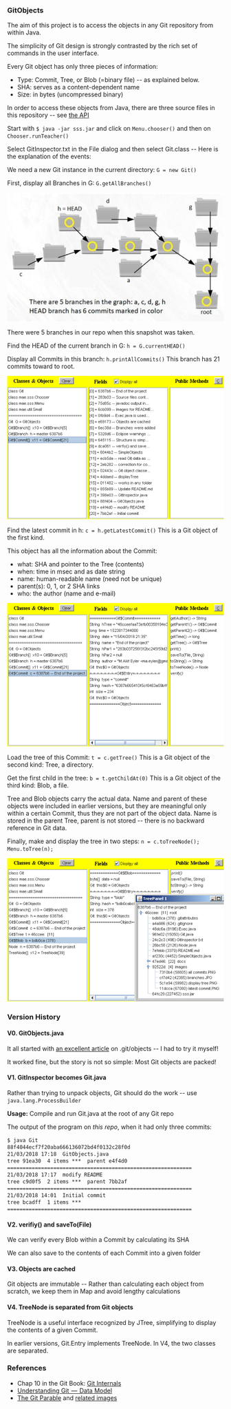 ### GitObjects

The aim of this project is to access the objects in any Git repository from within Java.

The simplicity of Git design is strongly contrasted by the rich set of commands in the user interface. 

Every Git object has only three pieces of information:
* Type: Commit, Tree, or Blob (=binary file) -- as explained below.
* SHA: serves as a content-dependent name
* Size: in bytes (uncompressed binary)

In order to access these objects from Java, there are three source files in this repository -- see [the API](https://maeyler.github.io/GitObjects/)

Start with `$ java -jar sss.jar` and click on `Menu.chooser()` and then on `Chooser.runTeacher()`

Select GitInspector.txt in the File dialog and then select Git.class -- Here is the explanation of the events:

We need a new Git instance in the current directory: `G = new Git()`

First, display all Branches in G:  `G.getAllBranches()`

![tree branches](images/branches.JPG)

There were 5 branches in our repo when this snapshot was taken. 

Find the HEAD of the current branch in G:  `h = G.currentHEAD()`

Display all Commits in this branch:  `h.printAllCommits()`  This branch has 21 commits toward to root.

![all commits](images/all%20commits.PNG)

Find the latest commit in h:  `c = h.getLatestCommit()`  This is a Git object of the first kind.

This object has all the information about the Commit: 
* what: SHA and pointer to the Tree (contents)
* when: time in msec and as date string
* name: human-readable name (need not be unique)
* parent(s): 0, 1, or 2 SHA links
* who: the author (name and e-mail)

![latest commit](images/latest%20commit.PNG)

Load the tree of this Commit:  `t = c.getTree()`  This is a Git object of the second kind: Tree, a directory.

Get the first child in the tree:  `b = t.getChildAt(0)`  This is a Git object of the third kind: Blob, a file.

Tree and Blob objects carry the actual data. Name and parent of these objects were included in earlier versions, but they are meaningful only within a certain Commit, thus they are not part of the object data. Name is stored in the parent Tree, parent is not stored -- there is no backward reference in Git data.

Finally, make and display the tree in two steps:  `n = c.toTreeNode(); Menu.toTree(n);`

![display tree](images/display%20tree.PNG)


### Version History

#### V0. GitObjects.java

It all started with [an excellent article](https://hackernoon.com/https-medium-com-zspajich-understanding-git-data-model-95eb16cc99f5) on .git/objects -- I had to try it myself!

It worked fine, but the story is not so simple: Most Git objects are packed!


#### V1. GitInspector becomes Git.java

Rather than trying to unpack objects, Git should do the work -- use `java.lang.ProcessBuilder` 

**Usage:** Compile and run Git.java at the root of any Git repo

The output of the program on *this repo*, when it had only three commits:
````
$ java Git
88f4044ecf7f20aba666136072bd4f0132c28f0d
21/03/2018 17:18  GitObjects.java
tree 91ea30  4 items ***  parent e4f4d0
============================================================
21/03/2018 17:17  modify README
tree c9d0f5  2 items ***  parent 7bb2af
============================================================
21/03/2018 14:01  Initial commit
tree bcadff  1 items ***
============================================================
````

#### V2. verifiy() and saveTo(File)

We can verify every Blob within a Commit by calculating its SHA 

We can also save to the contents of each Commit into a given folder

#### V3. Objects are cached

Git objects are immutable -- Rather than calculating each object from scratch, we keep them in Map and avoid lengthy calculations

#### V4. TreeNode is separated from Git objects

TreeNode is a useful interface recognized by JTree, simplifying to display the contents of a given Commit.

In earlier versions, Git.Entry implements TreeNode. In V4, the two classes are separated.


### References

* Chap 10 in the Git Book: [Git Internals](https://git-scm.com/book/en/v2/Git-Internals-Plumbing-and-Porcelain)
* [Understanding Git  —  Data Model](https://hackernoon.com/https-medium-com-zspajich-understanding-git-data-model-95eb16cc99f5)
* [The Git Parable](http://tom.preston-werner.com/2009/05/19/the-git-parable.html) and [related images](https://practical-neuroimaging.github.io/_downloads/git_parable_johan_herland.pdf)

